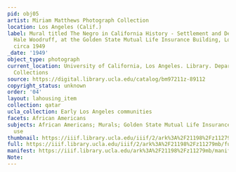 ```yaml
---
pid: obj05
artist: Miriam Matthews Photograph Collection
location: Los Angeles (Calif.)
label: Mural titled The Negro in California History - Settlement and Development by
  Hale Woodruff, at the Golden State Mutual Life Insurance Building, Los Angeles,
  circa 1949
_date: '1949'
object_type: photograph
current_location: University of California, Los Angeles. Library. Department of Special
  Collections
source: https://digital.library.ucla.edu/catalog/bm97211z-89112
copyright_status: unknown
order: '04'
layout: lahousing_item
collection: qatar
ucla_collection: Early Los Angeles communities
facets: African Americans
subjects: African Americans; Murals; Golden State Mutual Life Insurance Co.; Land
  use
thumbnail: https://iiif.library.ucla.edu/iiif/2/ark%3A%2F21198%2Fz11279mb/full/250,/0/default.jpg
full: https://iiif.library.ucla.edu/iiif/2/ark%3A%2F21198%2Fz11279mb/full/full/0/default.jpg
manifest: https://iiif.library.ucla.edu/ark%3A%2F21198%2Fz11279mb/manifest
Note:
---
```

